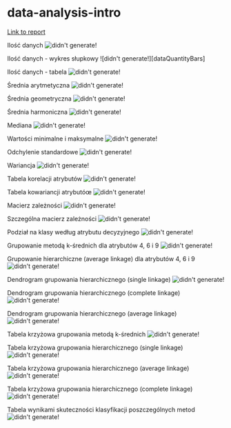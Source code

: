 ﻿# data-analysis-intro

[Link to report](https://kubehe.github.io/data-analysis-intro/ "Report")

Ilość danych
![didn't generate!][dataQuantity]

Ilość danych - wykres słupkowy
![didn't generate!][dataQuantityBars]

Ilość danych - tabela
![didn't generate!][dataQuantityTable]

Średnia arytmetyczna
![didn't generate!][arithmeticAvgsByClass]

Średnia geometryczna
![didn't generate!][geometricMeansByClass]

Średnia harmoniczna
![didn't generate!][harmonicMeansByClass]

Mediana
![didn't generate!][mediansByClass]

Wartości minimalne i maksymalne
![didn't generate!][maxMinByClass]

Odchylenie standardowe
![didn't generate!][standardDeviationsByClass]

Wariancja
![didn't generate!][variancesByClass]

Tabela korelacji atrybutów
![didn't generate!][correlationTable]

Tabela kowariancji atrybutóœ
![didn't generate!][covarianceTable]


Macierz zależności
![didn't generate!][matOfDependenceGraph]

Szczególna macierz zależności
![didn't generate!][focusedMatOfDependenceGraph]

Podział na klasy według atrybutu decyzyjnego
![didn't generate!][Classes]

Grupowanie metodą k-średnich dla atrybutów 4, 6 i 9
![didn't generate!][kmeansClustering]

Grupowanie hierarchiczne (average linkage) dla atrybutów 4, 6 i 9
![didn't generate!][avgLinkClustering]

Dendrogram grupowania hierarchicznego (single linkage)
![didn't generate!][singleLinkDendrogram]

Dendrogram grupowania hierarchicznego (complete linkage)
![didn't generate!][completeLinkDendrogram]

Dendrogram grupowania hierarchicznego (average linkage)
![didn't generate!][avgLinkDendrogram]

Tabela krzyżowa grupowania metodą k-średnich
![didn't generate!][kmeansCrossTable]

Tabela krzyżowa grupowania hierarchicznego (single linkage)
![didn't generate!][singleLinkCrossTable]

Tabela krzyżowa grupowania hierarchicznego (average linkage)
![didn't generate!][averageLinkCrossTable]

Tabela krzyżowa grupowania hierarchicznego (complete linkage)
![didn't generate!][completeLinkCrossTable]

Tabela wynikami skuteczności klasyfikacji poszczególnych metod
![didn't generate!][classificationTable]


<!-- ![didn't generate!][] -->


[Classes]: ./output/plotmat-classes.png "Podział na klasy według atrybutu decyzyjnego"
[kmeansClustering]: ./output/plotmat-group469-kmeans.png "Grupowanie metodą k-średnich dla atrybutów 4, 6 i 9"
[avgLinkClustering]: ./output/plotmat-group469-avglink.png "Grupowanie hierarchiczne (average linkage) dla atrybutów 4, 6 i 9"
[singleLinkDendrogram]: ./output/dgram-single.png "Dendrogram grupowania hierarchicznego (single linkage)"
[avgLinkDendrogram]: ./output/dgram-average.png "Dendrogram grupowania hierarchicznego (average linkage)"
[completeLinkDendrogram]: ./output/dgram-complete.png "Dendrogram grupowania hierarchicznego (complete linkage)"
[kmeansCrossTable]: ./output/crosstab_kmeans.png "Tabela krzyżowa grupowania metodą k-średnich"
[singleLinkCrossTable]: ./output/crosstab_single_link.png "Tabela krzyżowa grupowania hierarchicznego (single linkage)"
[averageLinkCrossTable]: ./output/crosstab_avg_link.png "Tabela krzyżowa grupowania hierarchicznego (average linkage)"
[completeLinkCrossTable]: ./output/crosstab_complete_link.png "Tabela krzyżowa grupowania hierarchicznego (complete linkage)"
[classificationTable]: ./output/clsf_results.png "Tabela wynikami skuteczności klasyfikacji poszczególnych metod"

[dataQuantity]: ./output/dataQuantity.png "Liczba reprezentów"
[dataQuantityTable]: ./output/dataQuantityTable.png "Liczba reprezentów - tabela"
[arithmeticAvgsByClass]: ./output/arithmeticAvgsByClass.png "Średnie arytmetyczne według klas"
[geometricMeansByClass]: ./output/geometricMeansByClass.png "Średnie geometryczne według klas"
[harmonicMeansByClass]: ./output/harmonicMeansByClass.png "Średnie harmoniczne według klas"
[mediansByClass]: ./output/medianByClass.png "Mediany według klas"
[maxMinByClass]: ./output/maxMinByClass.png "Wartości maksymalne i minimalne według kals"
[standardDeviationsByClass]: ./output/standardDeviationsByClass.png "Odchylenie standardowe według klas"
[variancesByClass]: ./output/variancesByClass.png "Wariancje według klas"
[correlationTable]: ./output/correlationTable.png "Macierz korelacji między atrybutami"
[covarianceTable]: ./output/covarianceTable.png "Macierz kowariancji między atrybutami"
[matOfDependenceGraph]: ./output/matOfDependenceGraph.png "Macierz wykresów zależności"
[focusedMatOfDependenceGraph]: ./output/focusedMatOfDependenceGraph.png "Wydzielony fragment macierzy wykresóœ zależności"


